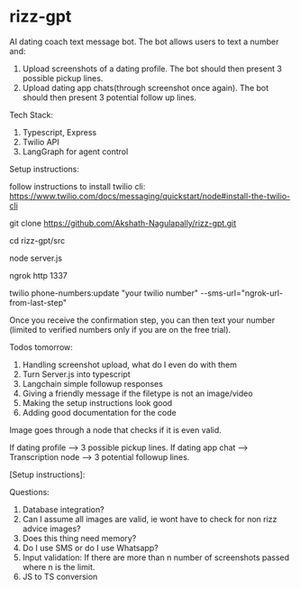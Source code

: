 # rizz-gpt

AI dating coach text message bot. The bot allows users to text a number and:

1. Upload screenshots of a dating profile. The bot should then present 3 possible pickup lines.
2. Upload dating app chats(through screenshot once again). The bot should then present 3 potential follow up lines.

Tech Stack:
1. Typescript, Express
2. Twilio API
3. LangGraph for agent control


Setup instructions:

follow instructions to install twilio cli: https://www.twilio.com/docs/messaging/quickstart/node#install-the-twilio-cli


git clone https://github.com/Akshath-Nagulapally/rizz-gpt.git

cd rizz-gpt/src

node server.js

ngrok http 1337

twilio phone-numbers:update "your twilio number" --sms-url="ngrok-url-from-last-step"

Once you receive the confirmation step, you can then text your number (limited to verified numbers only if you are on the free trial).

Todos tomorrow:
1) Handling screenshot upload, what do I even do with them 
2) Turn Server.js into typescript
3) Langchain simple followup responses
4) Giving a friendly message if the filetype is not an image/video
5) Making the setup instructions look good
6) Adding good documentation for the code



















Image goes through a node that checks if it is even valid.

If dating profile --> 3 possible pickup lines.
If dating app chat --> Transcription node --> 3 potential followup lines.

[Setup instructions]:














Questions:
1) Database integration?
2) Can I assume all images are valid, ie wont have to check for non rizz advice images?
3) Does this thing need memory?
4) Do I use SMS or do I use Whatsapp?
5) Input validation: If there are more than n number of screenshots passed where n is the limit.
6) JS to TS conversion